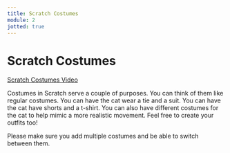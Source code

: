 ```yaml
---
title: Scratch Costumes
module: 2
jotted: true
---
```


# Scratch Costumes

<p><a href="//www.youtube.com/embed/wb6r8hlYPNg" data-lity>Scratch Costumes Video</a></p>

Costumes in Scratch serve a couple of purposes.  You can think of them like regular costumes. You can have the cat wear a tie and a suit.  You can have the cat have shorts and a t-shirt.  You can also have different costumes for the cat to help mimic a more realistic movement. Feel free to create your outfits too!

Please make sure you add multiple costumes and be able to switch between them.